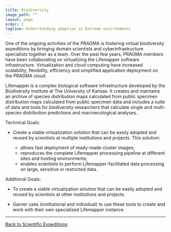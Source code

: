 ```yaml
---
title: Biodiversity
image_path: ""
layout: page
order: 1
tagline: Understanding adaption in Extreme environments
---
```



One of the ongoing activities of the PRAGMA is fostering virtual biodiversity expeditions 
by bringing domain scientists and cyberinfrastructure specialists together as a team.  Over
the past few years, PRAGMA members have been collaborating on virtualizing the Lifemapper
software infrastructure.  Virtualization and cloud computing have increased scalability,
flexibility, efficiency and simplified application deployment on the PRAGMA cloud.

Lifemapper is a complex biological software infrastructure developed by the 
Biodiversity Institute at The University of Kansas.  It creates and maintains an archive
of species distribution maps calculated from public specimen distribution maps calculated from 
public specimen data and includes a suite of data and tools for biodiversity researchers that
calculate single and multi-species distribution predictions and macroecological analyses.

<span class="strongword">Technical Goals:</span>

* Create a viable virtualization solution that can be easily adopted and reused
by scientists at multiple institutions and projects.  This solution:

  * allows fast deployment of ready-made cluster images;
  * reproduces the complete Lifemapper processing pipeline at different sites and
  hosting environments;
  * enables scientists to perform Lifemapper-facilitated data processing on large,
  sensitive or restricted data.
  

<span class="strongword">Additional Goals:</span>

* To create a viable virtualization solution that can be easily adopted and reused
by scientists at other institutions and projects.

* Garner uses (institutional and individual) to use these tools to create and work
with their own specialized Lifemapper instance.

<hr class="primary">
<p> <a href="/projects"> Back to Scientific Expeditions </a> </p>

